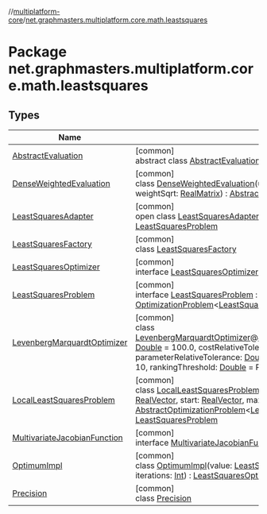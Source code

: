 //[multiplatform-core](../../index.md)/[net.graphmasters.multiplatform.core.math.leastsquares](index.md)

# Package net.graphmasters.multiplatform.core.math.leastsquares

## Types

| Name | Summary |
|---|---|
| [AbstractEvaluation](-abstract-evaluation/index.md) | [common]<br>abstract class [AbstractEvaluation](-abstract-evaluation/index.md) : [LeastSquaresProblem.Evaluation](-least-squares-problem/-evaluation/index.md) |
| [DenseWeightedEvaluation](-dense-weighted-evaluation/index.md) | [common]<br>class [DenseWeightedEvaluation](-dense-weighted-evaluation/index.md)(unweighted: [LeastSquaresProblem.Evaluation](-least-squares-problem/-evaluation/index.md), weightSqrt: [RealMatrix](../net.graphmasters.multiplatform.core.math.linear/-real-matrix/index.md)) : [AbstractEvaluation](-abstract-evaluation/index.md) |
| [LeastSquaresAdapter](-least-squares-adapter/index.md) | [common]<br>open class [LeastSquaresAdapter](-least-squares-adapter/index.md)(problem: [LeastSquaresProblem](-least-squares-problem/index.md)) : [LeastSquaresProblem](-least-squares-problem/index.md) |
| [LeastSquaresFactory](-least-squares-factory/index.md) | [common]<br>class [LeastSquaresFactory](-least-squares-factory/index.md) |
| [LeastSquaresOptimizer](-least-squares-optimizer/index.md) | [common]<br>interface [LeastSquaresOptimizer](-least-squares-optimizer/index.md) |
| [LeastSquaresProblem](-least-squares-problem/index.md) | [common]<br>interface [LeastSquaresProblem](-least-squares-problem/index.md) : [OptimizationProblem](../net.graphmasters.multiplatform.core.math.optim/-optimization-problem/index.md)&lt;[LeastSquaresProblem.Evaluation](-least-squares-problem/-evaluation/index.md)&gt; |
| [LevenbergMarquardtOptimizer](-levenberg-marquardt-optimizer/index.md) | [common]<br>class [LevenbergMarquardtOptimizer](-levenberg-marquardt-optimizer/index.md)@[JvmOverloads](https://kotlinlang.org/api/latest/jvm/stdlib/kotlin.jvm/-jvm-overloads/index.html)constructor(initialStepBoundFactor: [Double](https://kotlinlang.org/api/latest/jvm/stdlib/kotlin/-double/index.html) = 100.0, costRelativeTolerance: [Double](https://kotlinlang.org/api/latest/jvm/stdlib/kotlin/-double/index.html) = 1.0E-10, parameterRelativeTolerance: [Double](https://kotlinlang.org/api/latest/jvm/stdlib/kotlin/-double/index.html) = 1.0E-10, orthoTolerance: [Double](https://kotlinlang.org/api/latest/jvm/stdlib/kotlin/-double/index.html) = 1.0E-10, rankingThreshold: [Double](https://kotlinlang.org/api/latest/jvm/stdlib/kotlin/-double/index.html) = Precision.SAFE_MIN) : [LeastSquaresOptimizer](-least-squares-optimizer/index.md) |
| [LocalLeastSquaresProblem](-local-least-squares-problem/index.md) | [common]<br>class [LocalLeastSquaresProblem](-local-least-squares-problem/index.md)(model: [MultivariateJacobianFunction](-multivariate-jacobian-function/index.md), target: [RealVector](../net.graphmasters.multiplatform.core.math.linear/-real-vector/index.md), start: [RealVector](../net.graphmasters.multiplatform.core.math.linear/-real-vector/index.md), maxEvaluations: [Int](https://kotlinlang.org/api/latest/jvm/stdlib/kotlin/-int/index.html), maxIterations: [Int](https://kotlinlang.org/api/latest/jvm/stdlib/kotlin/-int/index.html)) : [AbstractOptimizationProblem](../net.graphmasters.multiplatform.core.math.optim/-abstract-optimization-problem/index.md)&lt;[LeastSquaresProblem.Evaluation](-least-squares-problem/-evaluation/index.md)&gt; , [LeastSquaresProblem](-least-squares-problem/index.md) |
| [MultivariateJacobianFunction](-multivariate-jacobian-function/index.md) | [common]<br>interface [MultivariateJacobianFunction](-multivariate-jacobian-function/index.md) |
| [OptimumImpl](-optimum-impl/index.md) | [common]<br>class [OptimumImpl](-optimum-impl/index.md)(value: [LeastSquaresProblem.Evaluation](-least-squares-problem/-evaluation/index.md), evaluations: [Int](https://kotlinlang.org/api/latest/jvm/stdlib/kotlin/-int/index.html), iterations: [Int](https://kotlinlang.org/api/latest/jvm/stdlib/kotlin/-int/index.html)) : [LeastSquaresOptimizer.Optimum](-least-squares-optimizer/-optimum/index.md) |
| [Precision](-precision/index.md) | [common]<br>class [Precision](-precision/index.md) |
